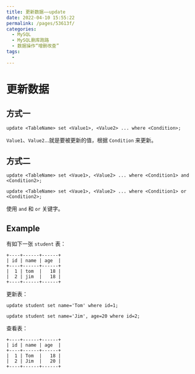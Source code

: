 ```yaml
---
title: 更新数据——update
date: 2022-04-10 15:55:22
permalink: /pages/53613f/
categories:
  - MySQL
  - MySQL删库跑路
  - 数据操作“增删改查”
tags:
  - 
---
```

# 更新数据

## 方式一

```mysql
update <TableName> set <Value1>, <Value2> ... where <Condition>; 
```

`Value1`、`Value2`...就是要被更新的值，根据 `Condition` 来更新。

## 方式二

```mysql
update <TableName> set <Vaue1>, <Value2> ... where <Condition1> and <Condition2>;
```

```mysql
update <TableName> set <Vaue1>, <Value2> ... where <Condition1> or <Condition2>;
```

使用 `and` 和 `or` 关键字。

## Example

有如下一张 `student` 表：

```mysql
+----+------+------+
| id | name | age  |
+----+------+------+
|  1 | tom  |   18 |
|  2 | jim  |   18 |
+----+------+------+
```

更新表：

```mysql
update student set name='Tom' where id=1;
```

```mysql
update student set name='Jim', age=20 where id=2;
```

查看表：

```mysql
+----+------+------+
| id | name | age  |
+----+------+------+
|  1 | Tom  |   18 |
|  2 | Jim  |   20 |
+----+------+------+
```

